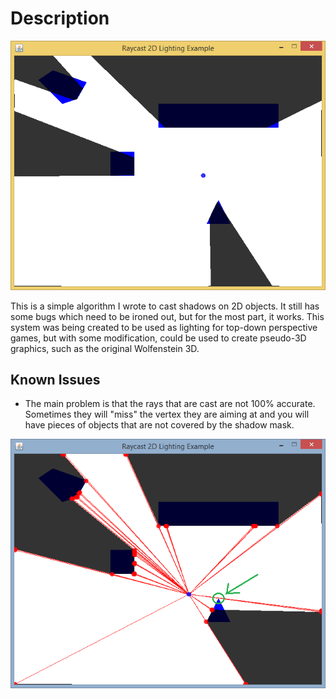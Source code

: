 # Description

![Raycasting Shadows](/screenshots/raycast_08.png)

This is a simple algorithm I wrote to cast shadows on 2D objects. It still has some bugs which need to be ironed
out, but for the most part, it works. This system was being created to be used as lighting for top-down perspective
games, but with some modification, could be used to create pseudo-3D graphics, such as the original Wolfenstein 3D.

## Known Issues

- The main problem is that the rays that are cast are not 100% accurate. Sometimes they will "miss" the vertex they are aiming at and you will have pieces of objects that are not covered by the shadow mask.

![Raycast Misfire](/screenshots/raycast_07.png)
